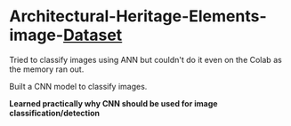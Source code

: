 # Architectural-Heritage-Elements-image-[Dataset](https://old.datahub.io/dataset/architectural-heritage-elements-image-dataset)

Tried to classify images using ANN but couldn't do it even on the Colab as the memory ran out.

Built a CNN model to classify images.

**Learned practically why CNN should be used for image classification/detection**

